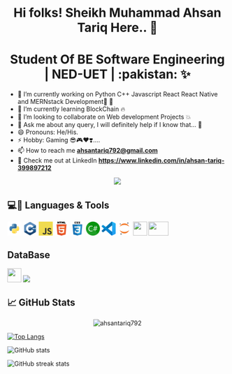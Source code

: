 <h1 align="center">Hi folks! Sheikh Muhammad Ahsan Tariq Here.. 👋 </h1>
<h1 align="center">Student Of BE Software Engineering | NED-UET | :pakistan: ✨</h1>

- 🔭 I’m currently working on Python C++ Javascript React React Native and MERNstack Development:black_heart: :black_heart:
- 🌱 I’m currently learning BlockChain :fire:
- 👯 I’m looking to collaborate on Web development Projects :boom:
- 💬 Ask me about any query, I will definitely help if I know that... :slightly_smiling_face:
- 😄 Pronouns: He/His.
- ⚡ Hobby: Gaming  :sunglasses::video_game::heart::heavy_heart_exclamation:....
- 📫 How to reach me **ahsantariq792@gmail.com**
- 👨‍ Check me out at LinkedIn **https://www.linkedin.com/in/ahsan-tariq-399897212**

<p align="center">
<img src="http://slinky.me/uploads/pic/8/slinky_me_54956135c9496.gif" >
</p>



## 💻🔧 Languages & Tools

<img height="32" width="32" src="https://raw.githubusercontent.com/github/explore/80688e429a7d4ef2fca1e82350fe8e3517d3494d/topics/python/python.png" />                         <img height="32" width="32" src="https://raw.githubusercontent.com/github/explore/80688e429a7d4ef2fca1e82350fe8e3517d3494d/topics/cpp/cpp.png" />
<img height="32" width="32" src="https://raw.githubusercontent.com/github/explore/80688e429a7d4ef2fca1e82350fe8e3517d3494d/topics/javascript/javascript.png" />
<img height="32" width="32" src="https://raw.githubusercontent.com/github/explore/80688e429a7d4ef2fca1e82350fe8e3517d3494d/topics/html/html.png" />
<img height="32" width="32" src="https://raw.githubusercontent.com/github/explore/80688e429a7d4ef2fca1e82350fe8e3517d3494d/topics/css/css.png" />
<img height="32" width="32" src="https://raw.githubusercontent.com/github/explore/80688e429a7d4ef2fca1e82350fe8e3517d3494d/topics/csharp/csharp.png" />
<img height="32" width="32" src="https://raw.githubusercontent.com/github/explore/80688e429a7d4ef2fca1e82350fe8e3517d3494d/topics/visual-studio-code/visual-studio-code.png" />
<img height="32" width="32" src="https://raw.githubusercontent.com/github/explore/80688e429a7d4ef2fca1e82350fe8e3517d3494d/topics/jupyter-notebook/jupyter-notebook.png" />
<img height="32" width="32" src="https://cdn.freebiesupply.com/logos/large/2x/react-1-logo-png-transparent.png" />
<img height="32" width="46" src="https://upload.wikimedia.org/wikipedia/commons/thumb/d/d9/Node.js_logo.svg/1280px-Node.js_logo.svg.png" />

## DataBase

<img height="32" width="32" src="https://seeklogo.com/images/F/firebase-logo-402F407EE0-seeklogo.com.png" />
<img src="https://www.vectorlogo.zone/logos/mongodb/mongodb-ar21.svg">

## &#x1f4c8; GitHub Stats

<!-- ![Ahsan's github stats](https://github-readme-stats.vercel.app/api?username=ahsantariq792&count_private=true&hide=prs&show_icons=true&theme=chartreuse-dark) -->
<p align="center"> <img src="https://github-readme-stats.vercel.app/api?username=ahsantariq792&show_icons=true&theme=synthwave" alt="ahsantariq792" /> </p>

<!-- <p align="center"> <img src="https://github-readme-stats.vercel.app/api/top-langs/?username=ahsantariq792&theme=highcontrast" alt="ahsantariq792" /> </p> -->

[![Top Langs](https://github-readme-stats.vercel.app/api/top-langs/?username=ahsantariq792&theme=highcontrast&langs_count=8)](https://github.com/ahsantariq792/github-readme-stats)

![GitHub stats](https://github-readme-stats.vercel.app/api?username=ahsantariq792&show_icons=true)

![GitHub streak stats](https://github-readme-streak-stats.herokuapp.com/?user=ahsantariq792) 

